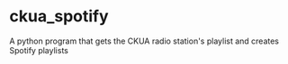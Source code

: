 # ckua_spotify
A python program that gets the CKUA radio station's playlist and creates Spotify playlists
